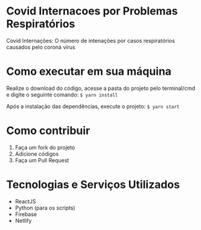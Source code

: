 # Covid Internacoes por Problemas Respiratórios
Covid Internações: O número de intenações por casos respiratórios causados pelo corona vírus

# Como executar em sua máquina
Realize o download do código, acesse a pasta do projeto pelo terminal/cmd e digite o seguinte comando:
`$ yarn install`

Após a instalação das dependências, execute o projeto:
`$ yarn start`

# Como contribuir
1. Faça um fork do projeto
1. Adicione códigos
1. Faça um Pull Request

# Tecnologias e Serviços Utilizados
- ReactJS
- Python (para os scripts)
- Firebase
- Netlify

